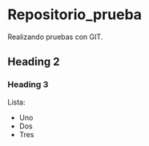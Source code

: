 # Repositorio_prueba
Realizando pruebas con GIT.

## Heading 2

### Heading 3

Lista:

* Uno
* Dos
* Tres
